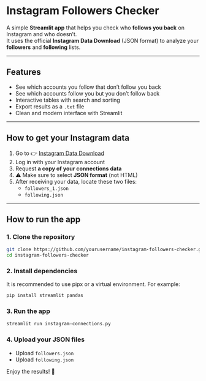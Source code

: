 # Instagram Followers Checker

A simple **Streamlit app** that helps you check who **follows you back** on Instagram and who doesn’t.  
It uses the official **Instagram Data Download** (JSON format) to analyze your **followers** and **following** lists.  

---

## Features

- See which accounts you follow that don’t follow you back  
- See which accounts follow you but you don’t follow back  
- Interactive tables with search and sorting  
- Export results as a `.txt` file  
- Clean and modern interface with Streamlit  

---

## How to get your Instagram data

1. Go to 👉 [Instagram Data Download](https://www.instagram.com/download/request/)  
2. Log in with your Instagram account  
3. Request **a copy of your connections data**  
4. ⚠️ Make sure to select **JSON format** (not HTML)  
5. After receiving your data, locate these two files:
   - `followers_1.json`  
   - `following.json`  

---

## How to run the app

### 1. Clone the repository
```bash
git clone https://github.com/yourusername/instagram-followers-checker.git
cd instagram-followers-checker
```

### 2. Install dependencies
It is recommended to use pipx or a virtual environment. For example:
```bash
pip install streamlit pandas
```

### 3. Run the app

```bash
streamlit run instagram-connections.py
```

### 4. Upload your JSON files

- Upload `followers.json`
- Upload `following.json`

Enjoy the results! 🎉

